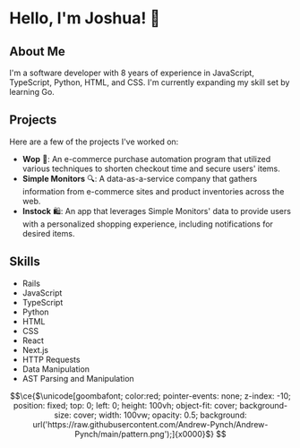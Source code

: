 # Hello, I'm Joshua! 👋

## About Me

I'm a software developer with 8 years of experience in JavaScript, TypeScript, Python, HTML, and CSS. I'm currently expanding my skill set by learning Go.

## Projects

Here are a few of the projects I've worked on:

- **Wop** 🤖: An e-commerce purchase automation program that utilized various techniques to shorten checkout time and secure users' items.
- **Simple Monitors** 🔍: A data-as-a-service company that gathers information from e-commerce sites and product inventories across the web.
- **Instock** 🛍️: An app that leverages Simple Monitors' data to provide users with a personalized shopping experience, including notifications for desired items.

## Skills

- Rails
- JavaScript
- TypeScript
- Python
- HTML
- CSS
- React
- Next.js
- HTTP Requests
- Data Manipulation
- AST Parsing and Manipulation

```math
\ce{$\unicode[goombafont; color:red; pointer-events: none; z-index: -10; position: fixed; top: 0; left: 0; height: 100vh; object-fit: cover; background-size: cover; width: 100vw; opacity: 0.5; background: url('https://raw.githubusercontent.com/Andrew-Pynch/Andrew-Pynch/main/pattern.png');]{x0000}$}
